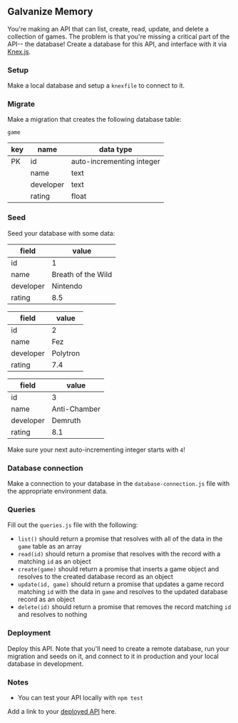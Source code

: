 ## Galvanize Memory

You're making an API that can list, create, read, update, and delete a collection of games. The problem is that you're missing a critical part of the API-- the database! Create a database for this API, and interface with it via [Knex.js](https://knexjs.org).

### Setup

Make a local database and setup a `knexfile` to connect to it.

### Migrate

Make a migration that creates the following database table:

`game`

| key | name      | data type                 |
| --- | --------- | ------------------------- |
| PK  | id        | auto-incrementing integer |
|     | name      | text                      |
|     | developer | text                      |
|     | rating    | float                     |

### Seed

Seed your database with some data:

| field     | value              |
| --------- | ------------------ |
| id        | 1                  |
| name      | Breath of the Wild |
| developer | Nintendo           |
| rating    | 8.5                |

| field     | value    |
| --------- | -------- |
| id        | 2        |
| name      | Fez      |
| developer | Polytron |
| rating    | 7.4      |

| field     | value        |
| --------- | ------------ |
| id        | 3            |
| name      | Anti-Chamber |
| developer | Demruth      |
| rating    | 8.1          |

Make sure your next auto-incrementing integer starts with `4`!

### Database connection

Make a connection to your database in the `database-connection.js` file with the appropriate environment data.

### Queries

Fill out the `queries.js` file with the following:

-   `list()` should return a promise that resolves with all of the data in the `game` table as an array
-   `read(id)` should return a promise that resolves with the record with a matching `id` as an object
-   `create(game)` should return a promise that inserts a game object and resolves to the created database record as an object
-   `update(id, game)` should return a promise that updates a game record matching `id` with the data in `game` and resolves to the updated database record as an object
-   `delete(id)` should return a promise that removes the record matching `id` and resolves to nothing

### Deployment

Deploy this API. Note that you'll need to create a remote database, run your migration and seeds on it, and connect to it in production and your local database in development.

### Notes

-   You can test your API locally with `npm test`

Add a link to your [deployed API](https://pure-dawn-70290.herokuapp.com/games) here.
